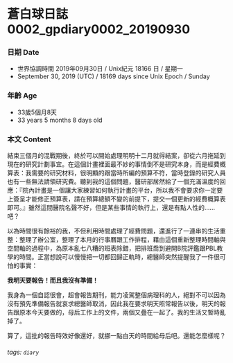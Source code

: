 蒼白球日誌0002_gpdiary0002_20190930
===

### 日期 Date
* 世界協調時間 2019年09月30日 / Unix紀元 18166 日 / 星期一
* September 30, 2019 (UTC) / 18169 days since Unix Epoch / Sunday 

### 年齡 Age 
* 33歲5個月8天
* 33 years 5 months 8 days old

### 本文 Content 
結束三個月的混戰期後，終於可以開始處理明明十二月就得結案，卻從六月拖延到現在的研究計劃事宜。在這個計畫裡面最不妙的事情倒不是研究本身，而是經費概算表：我需要的研究材料，很明顯的跟當時所編的預算不符，當時登錄的研究人員也有一些無法請領研究費。聽到我的這個問題，醫研部居然給了一個充滿溫度的回應：『院內計畫是一個讓大家練習如何執行計畫的平台，所以我不會要求你一定要上簽呈才能修正預算表，請在預算總額不變的前提下，提交一個更新的經費概算表即可。』雖然這間醫院名聲不好，但是某些事情的執行上，還是有點人性的......吧？

以為時間很有餘裕的我，不但利用時間處理了經費問題，還進行了一連串的生活重整：整理了辦公室，整理了本月的行事曆跟工作排程，藉由這個重新整理時間軸與空間軸的過程中，為原本亂七八糟的班表除錯，把排班喬到避開B院評鑑跟PBL教學的時間。正當想說可以慢慢把一切都回歸正軌時，總醫師突然提醒我了一件很可怕的事實：

**我明天要報告！而且我沒有準備！**

我身為一個自認很會，超會報告期刊，能力凌駕整個病理科的人，絕對不可以因為沒有預先準備報告就哀求總醫師取消，因此我在要求明天照常報告以後，明天的報告跟原本今天要做的，母后工作上的文件，兩個又疊在一起了。我的生活又暫時亂掉了。

算了，這批的報告時效好像還好，就挪一點白天的時間給母后吧。還能怎麼樣呢？

###### tags: `diary`
